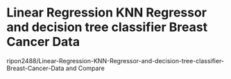 # Linear Regression KNN Regressor and decision tree classifier Breast Cancer Data
ripon2488/Linear-Regression-KNN-Regressor-and-decision-tree-classifier-Breast-Cancer-Data and Compare
